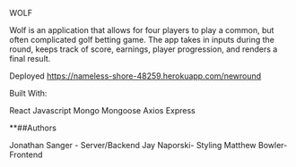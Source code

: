 WOLF

Wolf is an application that allows for four players to play a common, but often complicated golf betting game. The app takes in inputs during the round, keeps track of score, earnings, player progression, and renders a final result.

Deployed
https://nameless-shore-48259.herokuapp.com/newround

Built With:

React
Javascript
Mongo
Mongoose
Axios
Express

**##Authors

Jonathan Sanger - Server/Backend
Jay Naporski- Styling 
Matthew Bowler- Frontend


